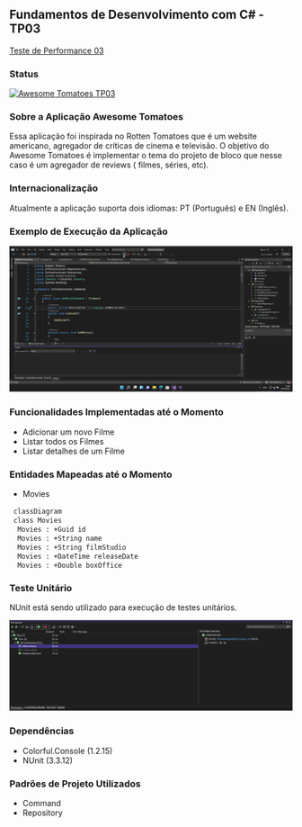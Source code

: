 ## Fundamentos de Desenvolvimento com C# - TP03

[Teste de Performance 03](https://lms.infnet.edu.br/moodle/mod/assign/view.php?id=276188)


### Status

[![Awesome Tomatoes TP03](https://github.com/msmagnanijr/csharp-mauricio-magnani/actions/workflows/build-csharp-tp03.yml/badge.svg)](https://github.com/msmagnanijr/csharp-mauricio-magnani/actions/workflows/build-csharp-tp03.yml)

### Sobre a Aplicação Awesome Tomatoes

Essa aplicação foi inspirada no Rotten Tomatoes que é um website americano, agregador de críticas de cinema e televisão. O objetivo do Awesome Tomatoes é implementar
o tema do projeto de bloco que nesse caso é um agregador de reviews ( filmes, séries, etc).

### Internacionalização

Atualmente a aplicação suporta dois idiomas: PT (Português) e EN (Inglês).

### Exemplo de Execução da Aplicação

![](images/app.gif)

### Funcionalidades Implementadas até o Momento

 - Adicionar um novo Filme
 - Listar todos os Filmes
 - Listar detalhes de um Filme

### Entidades Mapeadas até o Momento

 - Movies

```mermaid
 classDiagram
 class Movies
  Movies : +Guid id
  Movies : +String name
  Movies : +String filmStudio
  Movies : +DateTime releaseDate
  Movies : +Double boxOffice
```

### Teste Unitário

NUnit está sendo utilizado para execução de testes unitários.

![](images/nunit.png)

### Dependências

 - Colorful.Console (1.2.15)
 - NUnit (3.3.12)

### Padrões de Projeto Utilizados

 - Command
 - Repository

